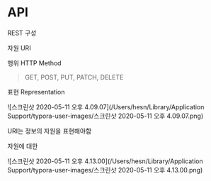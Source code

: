 # API

REST 구성

자원 URI

행위 HTTP Method

> GET, POST, PUT, PATCH, DELETE



표현 Representation

![스크린샷 2020-05-11 오후 4.09.07](/Users/hesn/Library/Application Support/typora-user-images/스크린샷 2020-05-11 오후 4.09.07.png)



URI는 정보의 자원을 표현해야함

자원에 대한 

![스크린샷 2020-05-11 오후 4.13.00](/Users/hesn/Library/Application Support/typora-user-images/스크린샷 2020-05-11 오후 4.13.00.png)

